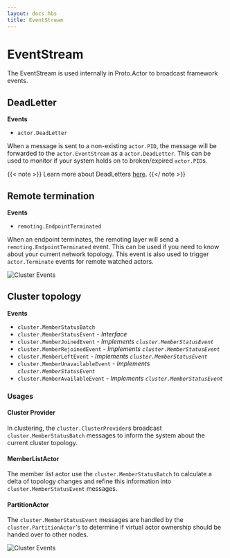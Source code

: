```yaml
---
layout: docs.hbs
title: EventStream
---
```

# EventStream

The EventStream is used internally in Proto.Actor to broadcast framework events.

## DeadLetter
**Events**
* `actor.DeadLetter`

When a message is sent to a non-existing `actor.PID`, the message will be forwarded to the `actor.EventStream` as a `actor.DeadLetter`.
This can be used to monitor if your system holds on to broken/expired `actor.PID`s.

{{< note >}}
Learn more about DeadLetters [here](deadletter.md).
{{</ note >}}

## Remote termination
**Events**
* `remoting.EndpointTerminated`

When an endpoint terminates, the remoting layer will send a `remoting.EndpointTerminated` event.
This can be used if you need to know about your current network topology.
This event is also used to trigger `actor.Terminate` events for remote watched actors.

![Cluster Events](images/remoteterminate.png)

## Cluster topology
**Events**
* `cluster.MemberStatusBatch`
* `cluster.MemberStatusEvent` - *Interface*
* `cluster.MemberJoinedEvent` - *Implements `cluster.MemberStatusEvent`*
* `cluster.MemberRejoinedEvent` - *Implements `cluster.MemberStatusEvent`*
* `cluster.MemberLeftEvent` - *Implements `cluster.MemberStatusEvent`*
* `cluster.MemberUnavailableEvent` - *Implements `cluster.MemberStatusEvent`*
* `cluster.MemberAvailableEvent` - *Implements `cluster.MemberStatusEvent`*

### Usages

#### Cluster Provider
In clustering, the `cluster.ClusterProvider`s broadcast `cluster.MemberStatusBatch` messages to inform the system about the current cluster topology.

#### MemberListActor
The member list actor use the `cluster.MemberStatusBatch` to calculate a delta of topology changes and refine this information into `cluster.MemberStatusEvent` messages.

#### PartitionActor
The `cluster.MemberStatusEvent` messages are handled by the `cluster.PartitionActor`'s to determine if virtual actor ownership should be handed over to other nodes.

![Cluster Events](images/clusterevents.png)
